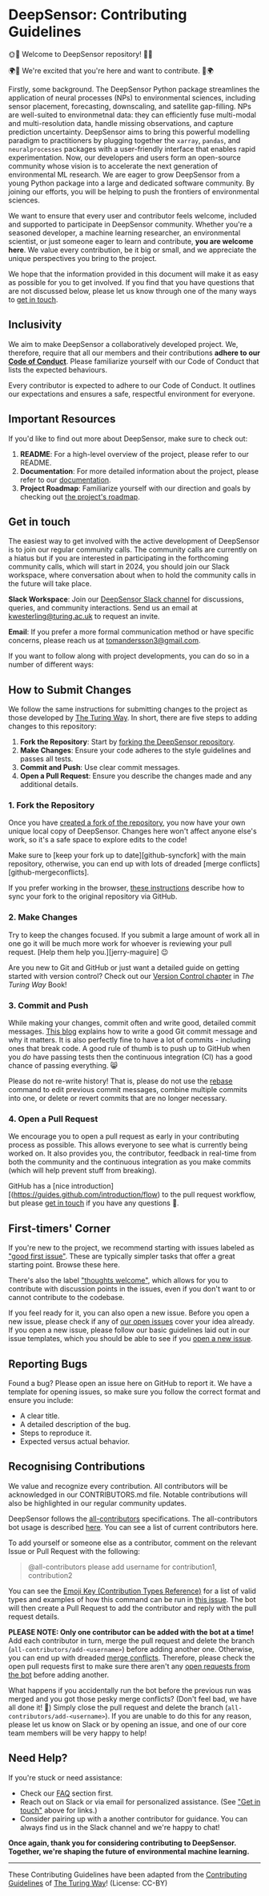 # DeepSensor: Contributing Guidelines

🌞🎉 Welcome to DeepSensor repository! 🎉🌞

🌍💫 We're excited that you're here and want to contribute. 💫🌍

Firstly, some background. The DeepSensor Python package streamlines the application of neural
processes (NPs) to environmental sciences, including sensor placement, forecasting, downscaling, and
satellite gap-filling. NPs are well-suited to environmetnal data: they can efficiently fuse
multi-modal and multi-resolution data, handle missing observations, and capture prediction
uncertainty. DeepSensor aims to bring this powerful modelling paradigm to practitioners by plugging
together the `xarray`, `pandas`, and `neuralprocesses` packages with a user-friendly interface that
enables rapid experimentation. Now, our developers and users form an open-source community whose
vision is to accelerate the next generation of environmental ML research. We are eager to grow
DeepSensor from a young Python package into a large and dedicated software community. By joining our
efforts, you will be helping to push the frontiers of environmental sciences.

We want to ensure that every user and contributor feels welcome, included and supported to
participate in DeepSensor community. Whether you're a seasoned developer, a machine learning
researcher, an environmental scientist, or just someone eager to learn and contribute, **you are
welcome here**. We value every contribution, be it big or small, and we appreciate the unique
perspectives you bring to the project.

We hope that the information provided in this document will make it as easy as possible for you to
get involved. If you find that you have questions that are not discussed below, please let us know
through one of the many ways to [get in touch](#get-in-touch).

## Inclusivity

We aim to make DeepSensor a collaboratively developed project. We, therefore, require that all our
members and their contributions **adhere to our [Code of Conduct](./CODE_OF_CONDUCT.md)**. Please
familiarize yourself with our Code of Conduct that lists the expected behaviours.

Every contributor is expected to adhere to our Code of Conduct. It outlines our expectations and
ensures a safe, respectful environment for everyone.

## Important Resources

If you'd like to find out more about DeepSensor, make sure to check out:

1. **README**: For a high-level overview of the project, please refer to our README.
2. **Documentation**: For more detailed information about the project, please refer to
   our [documentation](tom-andersson.github.io/deepsensor/).
3. **Project Roadmap**: Familiarize yourself with our direction and goals by checking
   out [the project's roadmap](https://tom-andersson.github.io/deepsensor/community/roadmap.html).

## Get in touch

The easiest way to get involved with the active development of DeepSensor is to join our regular
community calls. The community calls are currently on a hiatus but if you are interested in
participating in the forthcoming community calls, which will start in 2024, you should join our
Slack workspace, where conversation about when to hold the community calls in the future will take
place.

**Slack Workspace**: Join
our [DeepSensor Slack channel](https://ai4environment.slack.com/archives/C05NQ76L87R) for
discussions, queries, and community interactions. Send us an email at kwesterling@turing.ac.uk to
request an invite.

**Email**: If you prefer a more formal communication method or have specific concerns, please reach
us at tomandersson3@gmail.com.

If you want to follow along with project developments, you can do so in a number of different ways:

## How to Submit Changes

We follow the same instructions for submitting changes to the project as those developed
by [The Turing Way](https://github.com/the-turing-way/the-turing-way/blob/main/CONTRIBUTING.md#making-a-change-with-a-pull-request).
In short, there are five steps to adding changes to this repository:

1. **Fork the Repository**: Start
   by [forking the DeepSensor repository](https://github.com/tom-andersson/deepsensor/fork).
2. **Make Changes**: Ensure your code adheres to the style guidelines and passes all tests.
3. **Commit and Push**: Use clear commit messages.
4. **Open a Pull Request**: Ensure you describe the changes made and any additional details.

### 1. Fork the Repository

Once you have [created a fork of the repository](https://github.com/tom-andersson/deepsensor/fork),
you now have your own unique local copy of DeepSensor. Changes here won't affect anyone else's work,
so it's a safe space to explore edits to the code!

Make sure to [keep your fork up to date][github-syncfork] with the main repository, otherwise, you
can end up with lots of dreaded [merge conflicts][github-mergeconflicts].

If you prefer working in the
browser, [these instructions](https://github.com/KirstieJane/STEMMRoleModels/wiki/Syncing-your-fork-to-the-original-repository-via-the-browser)
describe how to sync your fork to the original repository via GitHub.

### 2. Make Changes

Try to keep the changes focused.
If you submit a large amount of work all in one go it will be much more work for whoever is
reviewing your pull request.
[Help them help you.][jerry-maguire] :wink:

Are you new to Git and GitHub or just want a detailed guide on getting started with version control?
Check out
our [Version Control chapter](https://the-turing-way.netlify.com/version_control/version_control.html)
in _The Turing Way_ Book!

### 3. Commit and Push

While making your changes, commit often and write good, detailed commit messages.
[This blog](https://chris.beams.io/posts/git-commit/) explains how to write a good Git commit
message and why it matters.
It is also perfectly fine to have a lot of commits - including ones that break code.
A good rule of thumb is to push up to GitHub when you _do_ have passing tests then the continuous
integration (CI) has a good chance of passing everything. 😸

Please do not re-write history!
That is, please do not use the [rebase](https://help.github.com/en/articles/about-git-rebase)
command to edit previous commit messages, combine multiple commits into one, or delete or revert
commits that are no longer necessary.

### 4. Open a Pull Request

We encourage you to open a pull request as early in your contributing process as possible.
This allows everyone to see what is currently being worked on.
It also provides you, the contributor, feedback in real-time from both the community and the
continuous integration as you make commits (which will help prevent stuff from breaking).

GitHub has a [nice introduction][(https://guides.github.com/introduction/flow) to the pull request
workflow, but please [get in touch](#get-in-touch) if you have any questions :balloon:.

## First-timers' Corner

If you're new to the project, we recommend starting with issues labeled
as ["good first issue"](https://github.com/tom-andersson/deepsensor/issues?q=is:issue+is:open+label:%22good+first+issue%22).
These are typically simpler tasks that offer a great starting point. Browse these here.

There's also the
label ["thoughts welcome"](https://github.com/tom-andersson/deepsensor/issues?q=is:issue+is:open+label:%22thoughts+welcome%22),
which allows for you to contribute with discussion points in the issues, even if you don't want to
or cannot contribute to the codebase.

If you feel ready for it, you can also open a new issue. Before you open a new issue, please check
if any of [our open issues](https://github.com/tom-andersson/deepsensor/issues) cover your idea
already. If you open a new issue, please follow our basic guidelines laid out in our issue
templates, which you should be able to see if
you [open a new issue](https://github.com/tom-andersson/deepsensor/issues/new/choose).

## Reporting Bugs

Found a bug? Please open an issue here on GitHub to report it. We have a template for opening
issues, so make sure you follow the correct format and ensure you include:

- A clear title.
- A detailed description of the bug.
- Steps to reproduce it.
- Expected versus actual behavior.

## Recognising Contributions

We value and recognize every contribution. All contributors will be acknowledged in our
CONTRIBUTORS.md file. Notable contributions will also be highlighted in our regular community
updates.

DeepSensor follows the [all-contributors](https://github.com/kentcdodds/all-contributors#emoji-key)
specifications. The all-contributors bot usage is
described [here](https://allcontributors.org/docs/en/bot/usage). You can see a list of current
contributors here.

To add yourself or someone else as a contributor, comment on the relevant Issue or Pull Request with
the following:

> @all-contributors please add username for contribution1, contribution2

You can see
the [Emoji Key (Contribution Types Reference)](https://allcontributors.org/docs/en/emoji-key) for a
list of valid <contribution> types and examples of how this command can be run
in [this issue](https://github.com/tom-andersson/deepsensor/issues/58). The bot will then create a
Pull Request to add the contributor and reply with the pull request details.

**PLEASE NOTE: Only one contributor can be added with the bot at a time!** Add each contributor in
turn, merge the pull request and delete the branch (`all-contributors/add-<username>`) before adding
another one. Otherwise, you can end up with
dreaded [merge conflicts](https://help.github.com/articles/about-merge-conflicts). Therefore, please
check the open pull requests first to make sure there aren't
any [open requests from the bot](https://github.com/tom-andersson/deepsensor/pulls/app%2Fallcontributors)
before adding another.

What happens if you accidentally run the bot before the previous run was merged and you got those
pesky merge conflicts? (Don't feel bad, we have all done it! 🙈) Simply close the pull request and
delete the branch (`all-contributors/add-<username>`). If you are unable to do this for any reason,
please let us know on Slack <link to Slack> or by opening an issue, and one of our core team members
will be very happy to help!

## Need Help?

If you're stuck or need assistance:

- Check our [FAQ](https://tom-andersson.github.io/deepsensor/community/faq.html) section first.
- Reach out on Slack or via email for personalized assistance. (See ["Get in touch"](#get-in-touch)
  above for links.)
- Consider pairing up with a another contributor for guidance. You can always find us in the Slack
  channel and we're happy to chat!

**Once again, thank you for considering contributing to DeepSensor. Together, we're shaping the
future of environmental machine learning.**

----

These Contributing Guidelines have been adapted from
the [Contributing Guidelines](https://github.com/the-turing-way/the-turing-way/blob/main/CONTRIBUTING.md#recognising-contributions)
of [The Turing Way](https://github.com/the-turing-way/the-turing-way)! (License: CC-BY)